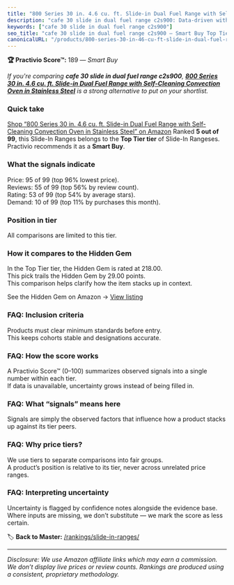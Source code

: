 ```yaml
---
title: "800 Series 30 in. 4.6 cu. ft. Slide-in Dual Fuel Range with Self-Cleaning Convection Oven in Stainless Steel"
description: "cafe 30 slide in dual fuel range c2s900: Data-driven within Top Tier ranking using the Practivio Score™. Positioned by quality, value, demand, findability, mom…"
keywords: ["cafe 30 slide in dual fuel range c2s900"]
seo_title: "cafe 30 slide in dual fuel range c2s900 — Smart Buy Top Tier (2025)"
canonicalURL: "/products/800-series-30-in-46-cu-ft-slide-in-dual-fuel-range-with-self-cleaning-convection-oven-in-stainless-steel-B0B2BNST9Z/"
---
```


**🏆 Practivio Score™:** 189 — _Smart Buy_


*If you're comparing **cafe 30 slide in dual fuel range c2s900**, **[800 Series 30 in. 4.6 cu. ft. Slide-in Dual Fuel Range with Self-Cleaning Convection Oven in Stainless Steel](https://www.amazon.com/dp/B0B2BNST9Z?tag=practivio-20)** is a strong alternative to put on your shortlist.*
### Quick take
[Shop “800 Series 30 in. 4.6 cu. ft. Slide-in Dual Fuel Range with Self-Cleaning Convection Oven in Stainless Steel” on Amazon](https://www.amazon.com/dp/B0B2BNST9Z?tag=practivio-20)
Ranked **5 out of 99**, this Slide-In Ranges belongs to the **Top Tier tier** of Slide-In Rangeses.  
Practivio recommends it as a **Smart Buy**.

### What the signals indicate
Price: 95 of 99 (top 96% lowest price).  
Reviews: 55 of 99 (top 56% by review count).  
Rating: 53 of 99 (top 54% by average stars).  
Demand: 10 of 99 (top 11% by purchases this month).

### Position in tier
All comparisons are limited to this tier.

### How it compares to the Hidden Gem
In the Top Tier tier, the Hidden Gem is rated at 218.00.  
This pick trails the Hidden Gem by 29.00 points.  
This comparison helps clarify how the item stacks up in context.  

See the Hidden Gem on Amazon → [View listing](https://www.amazon.com/dp/B088FZHKKL?tag=practivio-20)

### FAQ: Inclusion criteria
Products must clear minimum standards before entry.  
This keeps cohorts stable and designations accurate.

### FAQ: How the score works
A Practivio Score™ (0–100) summarizes observed signals into a single number within each tier.  
If data is unavailable, uncertainty grows instead of being filled in.

### FAQ: What “signals” means here
Signals are simply the observed factors that influence how a product stacks up against its tier peers.

### FAQ: Why price tiers?
We use tiers to separate comparisons into fair groups.  
A product’s position is relative to its tier, never across unrelated price ranges.

### FAQ: Interpreting uncertainty
Uncertainty is flagged by confidence notes alongside the evidence base.  
Where inputs are missing, we don’t substitute — we mark the score as less certain.


🏷️ **Back to Master:** [/rankings/slide-in-ranges/](/rankings/slide-in-ranges/)

---
_Disclosure: We use Amazon affiliate links which may earn a commission. We don’t display live prices or review counts. Rankings are produced using a consistent, proprietary methodology._
